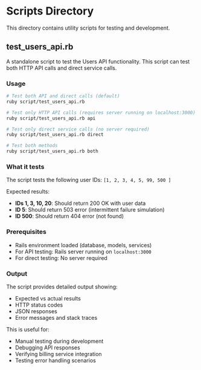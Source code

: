 # Scripts Directory

This directory contains utility scripts for testing and development.

## test_users_api.rb

A standalone script to test the Users API functionality. This script can test both HTTP API calls and direct service calls.

### Usage

```bash
# Test both API and direct calls (default)
ruby script/test_users_api.rb

# Test only HTTP API calls (requires server running on localhost:3000)
ruby script/test_users_api.rb api

# Test only direct service calls (no server required)
ruby script/test_users_api.rb direct

# Test both methods
ruby script/test_users_api.rb both
```

### What it tests

The script tests the following user IDs: `[1, 2, 3, 4, 5, 99, 500 ]`

Expected results:

- **IDs 1, 3, 10, 20**: Should return 200 OK with user data
- **ID 5**: Should return 503 error (intermittent failure simulation)
- **ID 500**: Should return 404 error (not found)

### Prerequisites

- Rails environment loaded (database, models, services)
- For API testing: Rails server running on `localhost:3000`
- For direct testing: No server required

### Output

The script provides detailed output showing:

- Expected vs actual results
- HTTP status codes
- JSON responses
- Error messages and stack traces

This is useful for:

- Manual testing during development
- Debugging API responses
- Verifying billing service integration
- Testing error handling scenarios

